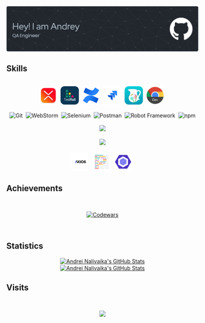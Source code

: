 ![Header](./github-header-image.png)
<br />
## Skills
<br />
<div align="center">
    <img height="48" src="./icons/xmind.png" alt="XMind" title="XMind" />&nbsp;
    <img height="48" src="./icons/testrail.png" alt="Testrail" title="Testrail" />&nbsp;
    <img height="48" src="./icons/confluence.png" alt="Confluence" title="Confluence" />&nbsp;
    <img height="48" src="./icons/jira.png" alt="Jira" title="Jira" />&nbsp;
    <img height="48" src="./icons/charles.png" alt="Charles" title="Charles" />&nbsp;
    <img height="48" src="./icons/chrome_dev.png" alt="Chrome devtools" title="Chrome devtools" />&nbsp;
</div>
<br />
<div align="center">
	<img height="48" src="https://user-images.githubusercontent.com/25181517/192108372-f71d70ac-7ae6-4c0d-8395-51d8870c2ef0.png" alt="Git" title="Git" />&nbsp;
	<img height="48" src="https://user-images.githubusercontent.com/25181517/192108893-b1eed3c7-b2c4-4e1c-9e9f-c7e83637b33d.png" alt="WebStorm" title="WebStorm" />&nbsp;
    <img height="48" src="https://user-images.githubusercontent.com/25181517/184103699-d1b83c07-2d83-4d99-9a1e-83bd89e08117.png" alt="Selenium" title="Selenium" />&nbsp;
	<img height="48" src="https://user-images.githubusercontent.com/25181517/192109061-e138ca71-337c-4019-8d42-4792fdaa7128.png" alt="Postman" title="Postman" />&nbsp;
	<img height="48" src="https://user-images.githubusercontent.com/25181517/201476821-3431d126-ae72-4c2a-a3c7-8a847070beeb.png" alt="Robot Framework" title="Robot Framework" />&nbsp;
	<img height="48" src="https://user-images.githubusercontent.com/25181517/121401671-49102800-c959-11eb-9f6f-74d49a5e1774.png" alt="npm" title="npm" />
</div>
<br />
<div align="center">
  <a href="https://skillicons.dev">
    <img src="https://skillicons.dev/icons?i=html,css,js,ts" />
  </a>
</div>
<br />
<div align="center">
  <a href="https://skillicons.dev">
    <img src="https://skillicons.dev/icons?i=react,redux,styledcomponents,jest" />
  </a>
</div>
<br />
<div align="center">
    <img height="48" src="./icons/axios.png" alt="Axios" title="Axios" />&nbsp;
    <img height="48" src="./icons/prettier.png" alt="Prettier" title="Prettier" />&nbsp;
    <img height="48" src="./icons/eslint.png" alt="Eslint" title="Eslint" />&nbsp;
</div>

## Achievements
<br />
<div align="center">

[![Codewars](https://www.codewars.com/users/andreynav/badges/large)](https://www.codewars.com/users/andreynav)

</div>
<br />

## Statistics
<div align="center">
<a href="https://github.com/anuraghazra/github-readme-stats">
    <img align="center" alt="Andrei Nalivaika's GitHub Stats" src="https://github-readme-stats.vercel.app/api/top-langs/?username=andreynav&layout=compact&langs_count=8&layout=compact&theme=dark&bg_color=0d1117" />
</a>
</div>
<div align="center">
<a href="https://github.com/anuraghazra/github-readme-stats">  
    <img align="center" alt="Andrei Nalivaika's GitHub Stats" src="https://github-readme-stats.vercel.app/api?username=andreynav&layout=compact&show_icons=true&hide=stars&theme=dark&count_private=true&include_all_commits=true&bg_color=0d1117" />
</a>  
</div>

## Visits
<br />
<div align="center">

![](https://komarev.com/ghpvc/?username=andreynav&style=for-the-badge&color=51a566)

</div>


